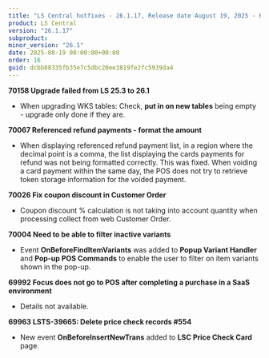 ```yaml
---
title: "LS Central hotfixes - 26.1.17, Release date August 19, 2025 - Hotfixes"
product: LS Central
version: "26.1.17"
subproduct: 
minor_version: "26.1"
date: 2025-08-19 00:00:00+00:00
order: 16
guid: dcbb88335fb35e7c5dbc20ee3819fe2fc5939da4
---
```


<strong>70158 Upgrade failed from LS 25.3 to 26.1</strong>
<ul><li>When upgrading WKS tables: Check, <b>put in on new tables</b> being empty - upgrade only done if they are. </li></ul>
<strong>70067 Referenced refund payments - format the amount</strong>
<ul><li>When displaying referenced refund payment list, in a region where the decimal point is a comma, the list displaying the cards payments for refund was not being formatted correctly. This was fixed. When voiding a card payment within the same day, the POS does not try to retrieve token storage information for the voided payment.</li></ul>
<strong>70026 Fix coupon discount in Customer Order</strong>
<ul><li>Coupon discount % calculation is not taking into account quantity when processing collect from web Customer Order.</li></ul>
<strong>70004 Need to be able to filter inactive variants</strong>
<ul><li>Event <b>OnBeforeFindItemVariants</b> was added to <b>Popup Variant Handler</b> and <b>Pop-up POS Commands</b> to enable the user to filter on item variants shown in the pop-up.</li></ul>
<strong>69992 Focus does not go to POS after completing a purchase in a SaaS environment</strong>
<ul><li>Details not available.</li></ul>
<strong>69963 LSTS-39665: Delete price check records #554</strong>
<ul><li>New event <b>OnBeforeInsertNewTrans</b> added to <b>LSC Price Check Card</b> page.</li></ul>
